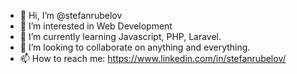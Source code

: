 - 👋 Hi, I’m @stefanrubelov
- 👀 I’m interested in Web Development
- 🌱 I’m currently learning Javascript, PHP, Laravel.
- 💞️ I’m looking to collaborate on anything and everything.
- 📫 How to reach me: https://www.linkedin.com/in/stefanrubelov/

<!---
stefanrubelov/stefanrubelov is a ✨ special ✨ repository because its `README.md` (this file) appears on your GitHub profile.
You can click the Preview link to take a look at your changes.
--->
